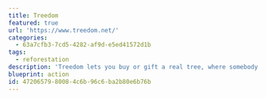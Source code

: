 ```yaml
---
title: Treedom
featured: true
url: 'https://www.treedom.net/'
categories:
  - 63a7cfb3-7cd5-4282-af9d-e5ed41572d1b
tags:
  - reforestation
description: 'Treedom lets you buy or gift a real tree, where somebody will plant it for you and follow it online.'
blueprint: action
id: 47206579-8008-4c6b-96c6-ba2b80e6b76b
---
```

